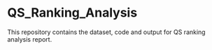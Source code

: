 # QS_Ranking_Analysis
 This repository contains the dataset, code and output for QS ranking analysis report.
